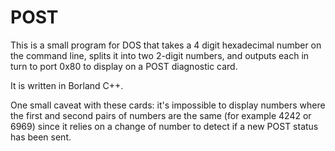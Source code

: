POST
====

This is a small program for DOS that takes a 4 digit hexadecimal
number on the command line, splits it into two 2-digit numbers, and
outputs each in turn to port 0x80 to display on a POST diagnostic
card.

It is written in Borland C++.

One small caveat with these cards: it's impossible to display numbers
where the first and second pairs of numbers are the same (for example
4242 or 6969) since it relies on a change of number to detect if a
new POST status has been sent.
